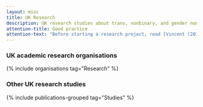 ```yaml
---
layout: misc
title: UK Research
description: UK research studies about trans, nonbinary, and gender non-conforming prisoners
attention-title: Good practice
attention-text: "Before starting a research project, read [Vincent (2018)](https://www.tandfonline.com/doi/abs/10.1080/19419899.2018.1434558) which provides guidelines for research with gender diverse populations."
---
```


### UK academic research organisations

{% include organisations tag="Research" %}


### Other UK research studies

{% include publications-grouped tag="Studies" %}
